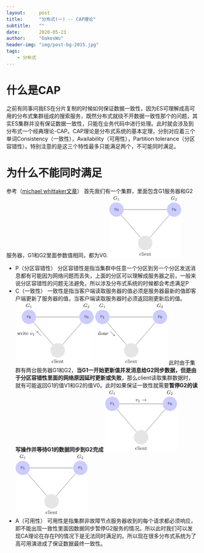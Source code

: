 ```yaml
---
layout:     post
title:      "分布式(一) -- CAP理论"
subtitle:   ""
date:       2020-05-23
author:     "OakesWu"
header-img: "img/post-bg-2015.jpg"
tags:
    - 分布式
---
```


# 什么是CAP
之前有同事问我ES在分片复制的时候如何保证数据一致性，因为ES可理解成高可用的分布式集群组成的搜索服务，既然分布式就绕不开数据一致性那个的问题，其实ES集群并没有保证数据一致性，只能在业务代码中进行处理。此时就会涉及到分布式一个经典理论-CAP。CAP理论是分布式系统的基本定理，分别对应着三个单词Consistency（一致性），Availability（可用性），Partition tolerance（分区容错性）。特别注意的是这三个特性最多只能满足两个，不可能同时满足。
# 为什么不能同时满足
参考（[michael whittaker文章](https://mwhittaker.github.io/blog/an_illustrated_proof_of_the_cap_theorem/)）
首先我们有一个集群，里面包含G1服务器和G2服务器，G1和G2里面参数值相同，都为V0.
![cluster](/img/doc/distribution/distribution1one.png)
- P（分区容错性）
分区容错性是指当集群中任意一个分区到另一个分区发送消息都有可能因为网络问题而丢失，上面的分区可以理解成服务器之前，一般来说分区容错性的问题无法避免，所以涉及分布式系统的时候都会考虑满足P
- C（一致性）
一致性是指当客户端读取服务器的值必须是服务器最新的值即客户端更新了服务器的值，当客户端读取服务器时必须返回刚更新后的值。
![write](/img/doc/distribution/distribution1two.png)
![read](/img/doc/distribution/distribution1three.png)
此时由于集群有两台服务器G1和G2，**当G1一开始更新值并发消息给G2同步数据，但是由于分区容错性里面的网络原因延时更新或失败**，那么client读取集群数据时，就有可能返回G1的值V1和G2的值V0。此时如果保证一致性就需要**暂停G2的读写操作并等待G1的数据同步到G2完成**
![synchronous](/img/doc/distribution/distribution1four.png)
![synchronous](/img/doc/distribution/distribution1five.png)
- A（可用性）
可用性是指集群非故障节点服务器收到的每个请求都必须响应，即不能出现一致性里面因数据同步暂停G2服务的情况。所以此时我们可以发现CA理论在存在P的情况下是无法同时满足的。所以现在很多分布式系统为了高可用演进成了保证数据最终一致性。